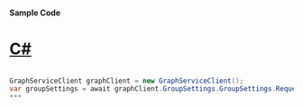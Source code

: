 #### Sample Code
# [C#](#tab/c-sharp)

```C#

GraphServiceClient graphClient = new GraphServiceClient();
var groupSettings = await graphClient.GroupSettings.GroupSettings.Request().GetAsync();
*** 

```
